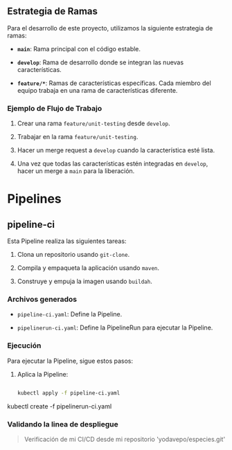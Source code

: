 ## Estrategia de Ramas



Para el desarrollo de este proyecto, utilizamos la siguiente estrategia de ramas:



- **`main`**: Rama principal con el código estable.

- **`develop`**: Rama de desarrollo donde se integran las nuevas características.

- **`feature/*`**: Ramas de características específicas. Cada miembro del equipo trabaja en una rama de características diferente.



### Ejemplo de Flujo de Trabajo



1. Crear una rama `feature/unit-testing` desde `develop`.

2. Trabajar en la rama `feature/unit-testing`.

3. Hacer un merge request a `develop` cuando la característica esté lista.

4. Una vez que todas las características estén integradas en `develop`, hacer un merge a `main` para la liberación.



# Pipelines



## pipeline-ci

Esta Pipeline realiza las siguientes tareas:

1. Clona un repositorio usando `git-clone`.

2. Compila y empaqueta la aplicación usando `maven`.

3. Construye y empuja la imagen usando `buildah`.



### Archivos generados

- `pipeline-ci.yaml`: Define la Pipeline.

- `pipelinerun-ci.yaml`: Define la PipelineRun para ejecutar la Pipeline.



### Ejecución

Para ejecutar la Pipeline, sigue estos pasos:

1. Aplica la Pipeline:

   ```bash

   kubectl apply -f pipeline-ci.yaml

kubectl create -f pipelinerun-ci.yaml




### Validando la linea de despliegue


> Verificación de mi CI/CD desde mi repositorio 'yodavepo/especies.git'


